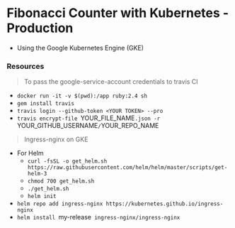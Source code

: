 # Fibonacci Counter with Kubernetes - Production

- Using the Google Kubernetes Engine (GKE)

### Resources
> To pass the google-service-account credentials to travis CI
- `docker run -it -v $(pwd):/app ruby:2.4 sh`
- `gem install travis`
- `travis login --github-token <YOUR TOKEN> --pro`
- `travis encrypt-file `YOUR_FILE_NAME`.json -r `YOUR_GITHUB_USERNAME`/`YOUR_REPO_NAME` `

> Ingress-nginx on GKE
- For Helm
    - `curl -fsSL -o get_helm.sh https://raw.githubusercontent.com/helm/helm/master/scripts/get-helm-3`
    - `chmod 700 get_helm.sh`
    - `./get_helm.sh`
    - `helm init`
- `helm repo add ingress-nginx https://kubernetes.github.io/ingress-nginx`
- `helm install `my-release` ingress-nginx/ingress-nginx`
